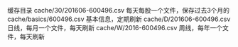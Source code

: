 缓存目录
cache/30/201606-600496.csv    每天每股一个文件，保存过去3个月的
cache/basics/600496.csv         基本信息，定期刷新
cache/D/201606-600496.csv     日线，每月一个文件，每天刷新
cache/W/2016-600496.csv      周线，每年一个文件，每天刷新